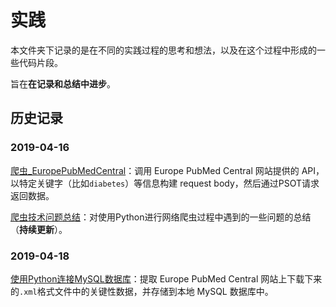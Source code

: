 # 实践

本文件夹下记录的是在不同的实践过程的思考和想法，以及在这个过程中形成的一些代码片段。

旨在**在记录和总结中进步**。

## 历史记录

### 2019-04-16

[爬虫_EuropePubMedCentral](https://github.com/focusxyhoo/my-notebook/blob/master/%E5%AE%9E%E8%B7%B5/%E7%88%AC%E8%99%AB_EuropePubMedCentral.ipynb)：调用 Europe PubMed Central 网站提供的 API，以特定关键字（比如`diabetes`）等信息构建 request body，然后通过PSOT请求返回数据。

[爬虫技术问题总结](https://github.com/focusxyhoo/my-notebook/blob/master/%E5%AE%9E%E8%B7%B5/%E7%88%AC%E8%99%AB%E6%8A%80%E6%9C%AF%E9%97%AE%E9%A2%98%E6%80%BB%E7%BB%93.ipynb)：对使用Python进行网络爬虫过程中遇到的一些问题的总结（**持续更新**）。

### 2019-04-18
[使用Python连接MySQL数据库](https://github.com/focusxyhoo/my-notebook/blob/master/%E5%AE%9E%E8%B7%B5/Python%E6%95%B0%E6%8D%AE%E5%BA%93%E8%BF%9E%E6%8E%A5.ipynb)：提取 Europe PubMed Central 网站上下载下来的`.xml`格式文件中的关键性数据，并存储到本地 MySQL 数据库中。
